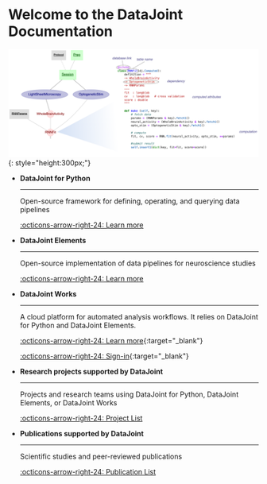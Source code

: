 # Welcome to the DataJoint Documentation

![pipeline](https://raw.githubusercontent.com/datajoint/datajoint-python/master/images/pipeline.png){: style="height:300px;"}

<div class="grid cards" markdown>

-   **DataJoint for Python**

     ---

     Open-source framework for defining, operating, and querying data pipelines

     [:octicons-arrow-right-24: Learn more](./core/datajoint-python/)
    
-   **DataJoint Elements**

     ---

     Open-source implementation of data pipelines for neuroscience studies

     [:octicons-arrow-right-24: Learn more](./elements/)

-   **DataJoint Works**

     ---

     A cloud platform for automated analysis workflows. It relies on DataJoint for Python and DataJoint Elements.

     [:octicons-arrow-right-24: Learn
     more](https://datajoint.com/works){:target="_blank"}

     [:octicons-arrow-right-24: Sign-in](https://works.datajoint.com){:target="_blank"}

-   **Research projects supported by DataJoint**

     ---

     Projects and research teams using DataJoint for Python, DataJoint Elements, or DataJoint Works

     [:octicons-arrow-right-24: Project List](./projects/)

-   **Publications supported by DataJoint**

     ---

     Scientific studies and peer-reviewed publications
     
     [:octicons-arrow-right-24: Publication List](./publications/)

</div>
